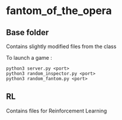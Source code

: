 # fantom_of_the_opera

## Base folder

Contains slightly modified files from the class

To launch a game : 
```
python3 server.py <port>
python3 random_inspector.py <port>
python3 random_fantom.py <port>
```

## RL

Contains files for Reinforcement Learning

